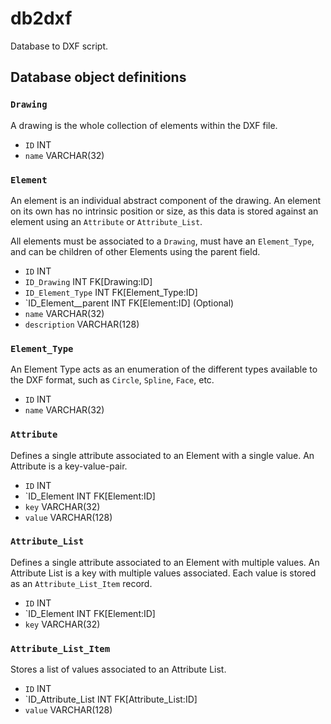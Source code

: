 # db2dxf

Database to DXF script.

Database object definitions
---------------------------

### `Drawing`

A drawing is the whole collection of elements within the DXF file.

* `ID` INT
* `name` VARCHAR(32)

### `Element`

An element is an individual abstract component of the drawing. An element on its own has no intrinsic position or size, as this data is stored against an element using an `Attribute` or `Attribute_List`.

All elements must be associated to a `Drawing`, must have an `Element_Type`, and can be children of other Elements using the parent field.

* `ID` INT
* `ID_Drawing` INT FK[Drawing:ID]
* `ID_Element_Type` INT FK[Element_Type:ID]
* `ID_Element__parent INT FK[Element:ID] (Optional)
* `name` VARCHAR(32)
* `description` VARCHAR(128)

### `Element_Type`

An Element Type acts as an enumeration of the different types available to the DXF format, such as `Circle`, `Spline`, `Face`, etc.

* `ID` INT
* `name` VARCHAR(32)

### `Attribute`

Defines a single attribute associated to an Element with a single value. An Attribute is a key-value-pair.

* `ID` INT
* `ID_Element INT FK[Element:ID]
* `key` VARCHAR(32)
* `value` VARCHAR(128)

### `Attribute_List`

Defines a single attribute associated to an Element with multiple values. An Attribute List is a key with multiple values associated. Each value is stored as an `Attribute_List_Item` record.

* `ID` INT
* `ID_Element INT FK[Element:ID]
* `key` VARCHAR(32)

### `Attribute_List_Item`

Stores a list of values associated to an Attribute List.

* `ID` INT
* `ID_Attribute_List INT FK[Attribute_List:ID]
* `value` VARCHAR(128)
